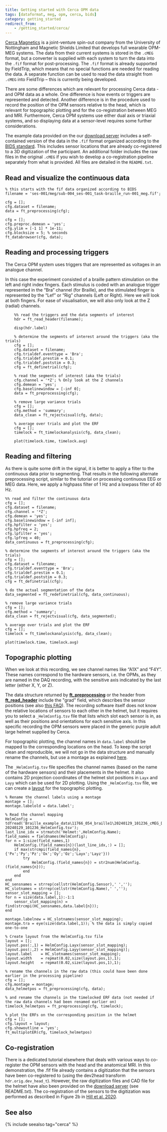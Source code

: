 ```yaml
---
title: Getting started with Cerca OPM data
tags: [dataformat, meg, opm, cerca, bids]
category: getting_started
redirect_from:
    - /getting_started/cerca/
---
```


[Cerca Magnetics](https://www.cercamagnetics.com) is a joint-venture spin-out company from the University of Nottingham and Magnetic Shields Limited that develops full wearable OPM-MEG systems. The data from their current systems is stored in the `.cMEG` format, but a converter is supplied with each system to turn the data into the `.fif` format for post-processing. The `.fif` format is already supported by FieldTrip, which means that no special functions are needed for reading the data. A separate function can be used to read the data straight from `.cMEG` into FieldTrip – this is currently being developed.

There are some differences which are relevant for processing Cerca data - and OPM data as a whole. One difference is how events or triggers are represented and detected. Another difference is in the procedure used to record the position of the OPM sensors relative to the head, which is relevant for topographic plotting and for the co-registration between MEG and MRI. Furthermore, Cerca OPM systems use either dual axis or triaxial systems, and so displaying data at a sensor-level requires some further considerations.

The example data provided on the our [download server](https://download.fieldtriptoolbox.org/getting_started/cerca/) includes a self-contained version of the data in the `.fif` format organized according to the [BIDS standard](https://www.bids-standard.org). This includes sensor locations that are already co-registered to a 3D digitization of the participant. An additional folder includes the raw files in the original `.cMEG` if you wish to develop a co-registration pipeline separately from what is provided. All files are detailed in the `README.txt`.

## Read and visualize the continuous data

    % this starts with the fif data organized according to BIDS
    filename = 'ses-001/meg/sub-004_ses-001_task-braille_run-001_meg.fif'; 

    cfg = [];
    cfg.dataset = filename;
    data = ft_preprocessing(cfg);

    cfg = [];
    cfg.preproc.demean = 'yes';
    cfg.ylim = [-1 1] * 1e-11;
    cfg.blocksize = 5; % seconds
    ft_databrowser(cfg, data);

## Reading and processing triggers

The Cerca OPM system uses triggers that are represented as voltages in an analogue channel.

In this case the experiment consisted of a braille pattern stimulation on the left and right index fingers. Each stimulus is coded with an analogue trigger represented in the “Bra” channel (for Braille), and the stimulated finger is represented by the “Lef” or “Rig” channels (Left or Right). Here we will look at both fingers. For ease of visualisation, we will also only look at the Z (radial) channels.

        %% read the triggers and the data segments of interest
        hdr = ft_read_header(filename);

        disp(hdr.label)

        % determine the segments of interest around the triggers (aka the trials)
        cfg = [];
        cfg.dataset = filename;
        cfg.trialdef.eventtype = 'Bra';
        cfg.trialdef.prestim = 0.1;
        cfg.trialdef.poststim = 0.3;
        cfg = ft_definetrial(cfg);

        % read the segments of interest (aka the trials)
        cfg.channel = '*Z'; % Only look at the Z channels
        cfg.demean = 'yes';
        cfg.baselinewindow = [-inf 0];
        data = ft_preprocessing(cfg);

        % remove large variance trials
        cfg = [];
        cfg.method = 'summary';
        data_clean = ft_rejectvisual(cfg, data);

        % average over trials and plot the ERF
        cfg = [];
        timelock = ft_timelockanalysis(cfg, data_clean);

        plot(timelock.time, timelock.avg)

## Reading and filtering

As there is quite some drift in the signal, it is better to apply a filter to the continuous data prior to segmenting. That results in the following alternate preprocessing script, similar to the tutorial on processing continuous EEG or MEG data. Here, we apply a highpass filter of 1 Hz and a lowpass filter of 40 Hz.

    %% read and filter the continuous data
    cfg = [];
    cfg.dataset = filename;
    cfg.channel = '*Z';
    cfg.demean = 'yes';
    cfg.baselinewindow = [-inf inf];
    cfg.hpfilter = 'yes';
    cfg.hpfreq = 2;
    cfg.lpfilter = 'yes';
    cfg.lpfreq = 40;
    data_continuous = ft_preprocessing(cfg);

    % determine the segments of interest around the triggers (aka the trials)
    cfg = [];
    cfg.dataset = filename;
    cfg.trialdef.eventtype = 'Bra';
    cfg.trialdef.prestim = 0.1;
    cfg.trialdef.poststim = 0.3;
    cfg = ft_definetrial(cfg);

    % do the actual segmentation of the data
    data_segmented = ft_redefinetrial(cfg, data_continuous);

    % remove large variance trials
    cfg = [];
    cfg.method = 'summary';
    data_clean = ft_rejectvisual(cfg, data_segmented);

    % average over trials and plot the ERF
    cfg = [];
    timelock = ft_timelockanalysis(cfg, data_clean);

    plot(timelock.time, timelock.avg)

## Topographic plotting

When we look at this recording, we see channel names like “A1X” and “F4Y”. These names correspond to the hardware sensors, i.e. the OPMs, as they are named in the DAQ recording, with the sensitive axis indicated by the last letter (either X, Y, or Z).

The data structure returned by **[ft_preprocessing](/reference/ft_preprocessing)** or the header from **[ft_read_header](/reference/fileio/ft_read_header)** include the "grad" field, which describes the sensor positions (see also [this FAQ](/faq/how_are_electrodes_magnetometers_or_gradiometers_described/#the-definition-of-meg-sensors)). The recording software itself does not know the relative locations of sensors to each other in the helmet, but it requires you to select a `_HelmConfig.tsv` file that lists which slot each sensor is in, as well as their positions and orientations for each sensitive axis. In this specific recording the OPM sensors were placed in the generic purple adult large helmet supplied by Cerca.

For topographic plotting, the channel names in `data.label` should be mapped to the corresponding locations on the head. To keep the script clean and reproducible, we will not go in the data structure and manually rename the channels, but use a montage as explained [here](/faq/preproc/datahandling/rename_channels).

The `_HelmConfig.tsv` file specifies the channel names (based on the name of the hardware sensors) and their placements in the helmet. It also contains 2D projection coordinates of the helmet slot positions in `Layx` and `Layy` which can be used for 2D plotting. Using the `_HelmConfig.tsv` file, we can create a [layout](/tutorial/plotting/layout) for the topographic plotting.

    % Rename the channel labels using a montage
    montage = [];
    montage.labelold = data.label';
    
    % Read the channel mapping
    HelmConfig = tdfread(‘Braille_example_data\11766_054_braille1\20240129_101236_cMEG_Data\ 20240129_101236_HelmConfig.tsv');
    last_line_idx = strmatch('Helmet:',HelmConfig.Name);
    field_names = fieldnames(HelmConfig);
    for n = 1:size(field_names,1)
        HelmConfig.(field_names{n})(last_line_idx,:) = [];
        if max(strcmpi(field_names{n},{'Px';'Py';'Pz';'Ox';'Oy';'Oz';'Layx';'Layz'}))
            try
                HelmConfig.(field_names{n}) = str2num(HelmConfig.(field_names{n}));
            end
        end
    end
    HC_sensnames = strrep(cellstr(HelmConfig.Sensor),' ','');
    HC_slotnames = strrep(cellstr(HelmConfig.Name),' ','');
    sensor_slot_mapping = [];
    for n = size(data.label,1):-1:1
        sensor_slot_mapping(n) = find(strcmpi(HC_sensnames,data.label{n}));
    end
    
    montage.labelnew = HC_slotnames(sensor_slot_mapping);
    montage.tra = eye(size(data.label,1)); % the data is simply copied one-to-one
    
    % Create layout from the HelmConfig.tsv file
    layout = [];
    layout.pos(:,1) = HelmConfig.Layx(sensor_slot_mapping);
    layout.pos(:,2) = HelmConfig.Layy(sensor_slot_mapping)];
    layout.label    = HC_slotnames(sensor_slot_mapping);
    layout.width    = repmat(0.02,size(layout.pos,1),1);
    layout.height   = repmat(0.02,size(layout.pos,1),1);
    
    % rename the channels in the raw data (this could have been done earlier in the processing pipeline)
    cfg = [];
    cfg.montage = montage;
    data_helmetpos = ft_preprocessing(cfg, data);
    
    % and rename the channels in the timelocked ERF data (not needed if the raw data channels had been renamed earlier on)
    timelock_helmetpos = ft_preprocessing(cfg, timelock);
    
    % plot the ERFs on the corresponding position in the helmet
    cfg = [];
    cfg.layout = layout;
    cfg.showoutline = 'yes';
    ft_multiplotER(cfg, timelock_helmetpos)

## Co-registration

There is a dedicated tutorial elsewhere that deals with various ways to co-register the OPM sensors with the head and the anatomical MRI. In this demonstration, the .fif file already contains a digitization that the sensors have been co-registered to (using the dev2head transform `hdr.orig.dev_head_t`). However, the raw digitization files and CAD file for the helmet have also been provided on the [download server](https://download.fieldtriptoolbox.org/getting_started/cerca/) (see README.txt). The co-registration of the sensors to the digitization was performed as described in Figure 2b in [Hill et al. 2020](https://doi.org/10.1016/j.neuroimage.2020.116995).

## See also

{% include seealso tag="cerca" %}